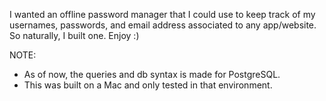 I wanted an offline password manager that I could use to keep track of my usernames, passwords, and email address associated to any app/website. 
So naturally, I built one. 
Enjoy :)

NOTE:
* As of now, the queries and db syntax is made for PostgreSQL. 
* This was built on a Mac and only tested in that environment.
